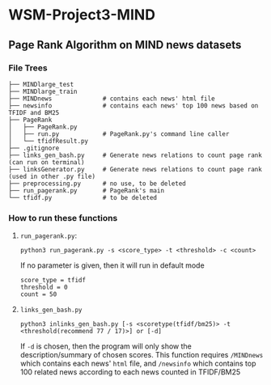 # WSM-Project3-MIND
## Page Rank Algorithm on MIND news datasets
### File Trees
```
├── MINDlarge_test
├── MINDlarge_train
├── MINDnews              # contains each news' html file
├── newsinfo              # contains each news' top 100 news based on TFIDF and BM25
├── PageRank
│   ├── PageRank.py
│   ├── run.py            # PageRank.py's command line caller
│   └── tfidfResult.py
├── .gitignore
├── links_gen_bash.py     # Generate news relations to count page rank (can run on terminal)
├── linksGenerator.py     # Generate news relations to count page rank (used in other .py file)
├── preprocessing.py      # no use, to be deleted
├── run_pagerank.py       # PageRank's main 
└── tfidf.py              # to be deleted
```

### How to run these functions
1. `run_pagerank.py`:
    ```
    python3 run_pagerank.py -s <score_type> -t <threshold> -c <count>
    ```
    If no parameter is given, then it will run in default mode
    ```
    score_type = tfidf
    threshold = 0
    count = 50
    ```
2. `links_gen_bash.py`
    ```
    python3 inlinks_gen_bash.py [-s <scoretype(tfidf/bm25)> -t <threshold(recommend 77 / 17)>] or [-d]
    ```
    If `-d` is chosen, then the program will only show the description/summary of chosen scores.
    This function requires `/MINDnews` which contains each news' `html` file, and `/newsinfo` which contains top 100 related news according to each news counted in TFIDF/BM25

  
  
  
  
  
  
